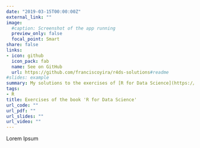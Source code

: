```yaml
---
date: "2019-03-15T00:00:00Z"
external_link: ""
image:
  #caption: Screenshot of the app running
  preview_only: false
  focal_point: Smart
share: false
links:
- icon: github
  icon_pack: fab
  name: See on GitHub
  url: https://github.com/franciscoyira/r4ds-solutions#readme
#slides: example
summary: My solutions to the exercises of [R for Data Science](https://r4ds.had.co.nz/), a book written by the authors of `dplyr` and `ggplot2` that teaches how to use the `tidyverse` ecosystem in R to perform end-to-end data analyses. 
tags:
- R
title: Exercises of the book 'R for Data Science'
url_code: ""
url_pdf: ""
url_slides: ""
url_video: ""
---
```


Lorem Ipsum